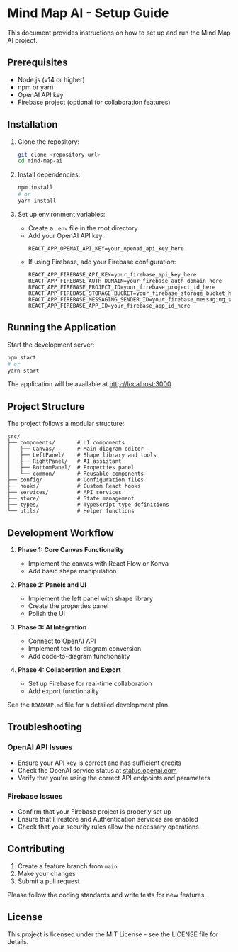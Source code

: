 # Mind Map AI - Setup Guide

This document provides instructions on how to set up and run the Mind Map AI project.

## Prerequisites

- Node.js (v14 or higher)
- npm or yarn
- OpenAI API key
- Firebase project (optional for collaboration features)

## Installation

1. Clone the repository:

   ```bash
   git clone <repository-url>
   cd mind-map-ai
   ```

2. Install dependencies:

   ```bash
   npm install
   # or
   yarn install
   ```

3. Set up environment variables:
   - Create a `.env` file in the root directory
   - Add your OpenAI API key:
     ```
     REACT_APP_OPENAI_API_KEY=your_openai_api_key_here
     ```
   - If using Firebase, add your Firebase configuration:
     ```
     REACT_APP_FIREBASE_API_KEY=your_firebase_api_key_here
     REACT_APP_FIREBASE_AUTH_DOMAIN=your_firebase_auth_domain_here
     REACT_APP_FIREBASE_PROJECT_ID=your_firebase_project_id_here
     REACT_APP_FIREBASE_STORAGE_BUCKET=your_firebase_storage_bucket_here
     REACT_APP_FIREBASE_MESSAGING_SENDER_ID=your_firebase_messaging_sender_id_here
     REACT_APP_FIREBASE_APP_ID=your_firebase_app_id_here
     ```

## Running the Application

Start the development server:

```bash
npm start
# or
yarn start
```

The application will be available at [http://localhost:3000](http://localhost:3000).

## Project Structure

The project follows a modular structure:

```
src/
├── components/       # UI components
│   ├── Canvas/       # Main diagram editor
│   ├── LeftPanel/    # Shape library and tools
│   ├── RightPanel/   # AI assistant
│   ├── BottomPanel/  # Properties panel
│   └── common/       # Reusable components
├── config/           # Configuration files
├── hooks/            # Custom React hooks
├── services/         # API services
├── store/            # State management
├── types/            # TypeScript type definitions
└── utils/            # Helper functions
```

## Development Workflow

1. **Phase 1: Core Canvas Functionality**

   - Implement the canvas with React Flow or Konva
   - Add basic shape manipulation

2. **Phase 2: Panels and UI**

   - Implement the left panel with shape library
   - Create the properties panel
   - Polish the UI

3. **Phase 3: AI Integration**

   - Connect to OpenAI API
   - Implement text-to-diagram conversion
   - Add code-to-diagram functionality

4. **Phase 4: Collaboration and Export**
   - Set up Firebase for real-time collaboration
   - Add export functionality

See the `ROADMAP.md` file for a detailed development plan.

## Troubleshooting

### OpenAI API Issues

- Ensure your API key is correct and has sufficient credits
- Check the OpenAI service status at [status.openai.com](https://status.openai.com)
- Verify that you're using the correct API endpoints and parameters

### Firebase Issues

- Confirm that your Firebase project is properly set up
- Ensure that Firestore and Authentication services are enabled
- Check that your security rules allow the necessary operations

## Contributing

1. Create a feature branch from `main`
2. Make your changes
3. Submit a pull request

Please follow the coding standards and write tests for new features.

## License

This project is licensed under the MIT License - see the LICENSE file for details.
